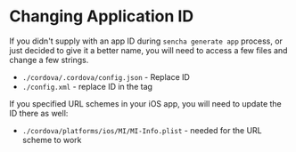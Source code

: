 Changing Application ID
======

If you didn't supply with an app ID during `sencha generate app` process, or just decided to give it a better name, you will need to access a few files and change a few strings. 

* `./cordova/.cordova/config.json` - Replace ID
* `./config.xml` - replace ID in the _<widget>_ tag

If you specified URL schemes in your iOS app, you will need to update the ID there as well:

* `./cordova/platforms/ios/MI/MI-Info.plist` - needed for the URL scheme to work